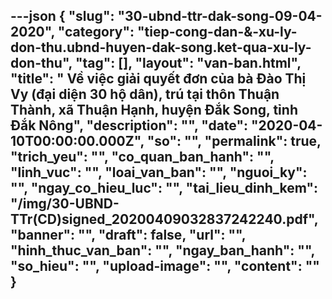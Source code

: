 ---json
{
    "slug": "30-ubnd-ttr-dak-song-09-04-2020",
    "category": "tiep-cong-dan-&-xu-ly-don-thu.ubnd-huyen-dak-song.ket-qua-xu-ly-don-thu",
    "tag": [],
    "layout": "van-ban.html",
    "title": " Về việc giải quyết đơn của bà Đào Thị Vy (đại diện 30 hộ dân), trú tại thôn Thuận Thành, xã Thuận Hạnh, huyện Đắk Song, tỉnh Đắk Nông",
    "description": "",
    "date": "2020-04-10T00:00:00.000Z",
    "so": "",
    "permalink": true,
    "trich_yeu": "",
    "co_quan_ban_hanh": "",
    "linh_vuc": "",
    "loai_van_ban": "",
    "nguoi_ky": "",
    "ngay_co_hieu_luc": "",
    "tai_lieu_dinh_kem": "/img/30-UBND-TTr(CD)signed_20200409032837242240.pdf",
    "banner": "",
    "draft": false,
    "url": "",
    "hinh_thuc_van_ban": "",
    "ngay_ban_hanh": "",
    "so_hieu": "",
    "upload-image": "",
    "__content__": ""
}
---
